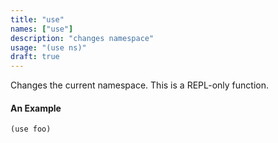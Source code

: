 ```yaml
---
title: "use"
names: ["use"]
description: "changes namespace"
usage: "(use ns)"
draft: true
---
```


Changes the current namespace. This is a REPL-only function.

#### An Example

```scheme
(use foo)
```

